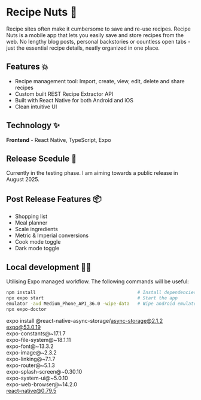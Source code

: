 # Recipe Nuts 🥜

Recipe sites often make it cumbersome to save and re-use recipes. Recipe Nuts is a mobile app that lets you easily save and store recipes from the web. No lengthy blog posts, personal backstories or countless open tabs - just the essential recipe details, neatly organized in one place.  

## Features 💥

- Recipe management tool: Import, create, view, edit, delete and share recipes
- Custom built REST Recipe Extractor API
- Built with React Native for both Android and iOS
- Clean intuitive UI

## Technology ✨ 

**Frontend** - React Native, TypeScript, Expo


## Release Scedule 🚀

Currently in the testing phase. I am aiming towards a public release in August 2025.


## Post Release Features 📦

- Shopping list
- Meal planner
- Scale ingredients
- Metric & Imperial conversions
- Cook mode toggle
- Dark mode toggle


## Local development 🧑‍🏭

Utilising Expo managed workflow. The following commands will be useful:

   ```bash
   npm install                                      # Install dependencies
   npx expo start                                   # Start the app
   emulator -avd Medium_Phone_API_36.0 -wipe-data   # Wipe android emulator data
   npx expo-doctor

   ```

   expo install @react-native-async-storage/async-storage@2.1.2 \
expo@53.0.19 \
expo-constants@~17.1.7 \
expo-file-system@~18.1.11 \
expo-font@~13.3.2 \
expo-image@~2.3.2 \
expo-linking@~7.1.7 \
expo-router@~5.1.3 \
expo-splash-screen@~0.30.10 \
expo-system-ui@~5.0.10 \
expo-web-browser@~14.2.0 \
react-native@0.79.5









